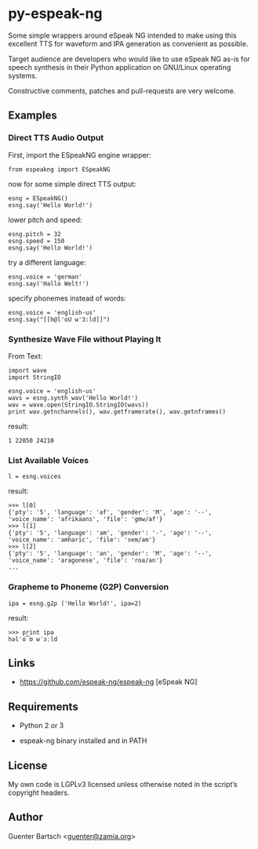py-espeak-ng
============

Some simple wrappers around eSpeak NG intended to make using this
excellent TTS for waveform and IPA generation as convenient as possible.

Target audience are developers who would like to use eSpeak NG as-is for
speech synthesis in their Python application on GNU/Linux operating
systems.

Constructive comments, patches and pull-requests are very welcome.

Examples
--------

### Direct TTS Audio Output

First, import the ESpeakNG engine wrapper:

    from espeakng import ESpeakNG

now for some simple direct TTS output:

    esng = ESpeakNG()
    esng.say('Hello World!')

lower pitch and speed:

    esng.pitch = 32
    esng.speed = 150
    esng.say('Hello World!')

try a different language:

    esng.voice = 'german'
    esng.say('Hallo Welt!')

specify phonemes instead of words:

    esng.voice = 'english-us'
    esng.say("[[h@l'oU w'3:ld]]")

### Synthesize Wave File without Playing It

From Text:

    import wave
    import StringIO

    esng.voice = 'english-us'
    wavs = esng.synth_wav('Hello World!')
    wav = wave.open(StringIO.StringIO(wavs))
    print wav.getnchannels(), wav.getframerate(), wav.getnframes()

result:

    1 22050 24210

### List Available Voices

    l = esng.voices

result:

    >>> l[0]
    {'pty': '5', 'language': 'af', 'gender': 'M', 'age': '--', 'voice_name': 'afrikaans', 'file': 'gmw/af'}
    >>> l[1]
    {'pty': '5', 'language': 'am', 'gender': '-', 'age': '--', 'voice_name': 'amharic', 'file': 'sem/am'}
    >>> l[2]
    {'pty': '5', 'language': 'an', 'gender': 'M', 'age': '--', 'voice_name': 'aragonese', 'file': 'roa/an'}
    ...

### Grapheme to Phoneme (G2P) Conversion

    ipa = esng.g2p ('Hello World!', ipa=2)

result:

    >>> print ipa
    həlˈo͡ʊ wˈɜːld

Links
-----

-   <https://github.com/espeak-ng/espeak-ng> [eSpeak NG]

Requirements
------------

-   Python 2 or 3

-   espeak-ng binary installed and in PATH

License
-------

My own code is LGPLv3 licensed unless otherwise noted in the script’s
copyright headers.

Author
------

Guenter Bartsch \<<guenter@zamia.org>\>
